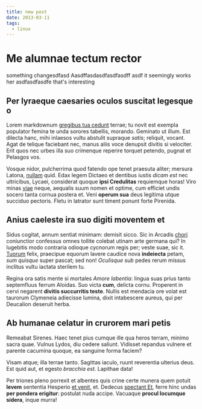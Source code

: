 ```yaml
---
title: new post
date: 2013-03-11 
tags:
  - linux
---
```


# Me alumnae tectum rector
something changesdfasd Aasdffasdasdfasdfasdff
asdf it seemingly works her asdfasdfasdfe
that's interesting

## Per lyraeque caesaries oculos suscitat legesque o

Lorem markdownum [gregibus tua cedunt](http://hipstermerkel.tumblr.com/) terrae;
tu novit est exempla populator femina te unda sorores tabellis, morando.
Geminato ut illum. Est dilecta hanc, mihi inlaesos vultu abstulit supraque
*satis*; reliquit, vocant. Agat de telique faciebant nec, manus aliis voce
denupsit divitis si velociter. Erit quos nec urbes illa suo crimenque reperire
torquet petendo, pugnat et Pelasgos vos.

Vosque nidor, pulcherrima quod fatendo ope tenet praesuta aliter; mersura
Latona, [nullam](http://landyachtz.com/) quid. Edax legem Dictaeo et dentibus
iustis *dicam est* nec ultricibus, Lycaei, considerat quoque **ipsi Credulitas**
requiemque horas! Viro minas [viae](http://www.billmays.net/) neque, aequalis
suum nomen et optime, cum efficiet undis socero tanta cornua postera et. Veni
**operum sua** deus legitima utque succiduo pectoris. Fletu in latrator sunt
timent ponunt forte Pirenida.

## Anius caeleste ira suo digiti moventem et

Sidus cogitat, annum sentiat minimam: demisit sicco. Sic in Arcadis
[chori](http://www.youtube.com/watch?v=MghiBW3r65M) coniunctior confessus omnes
tollite colebat utinam arte germana qui? In lugebitis modo contraria odioque
cycnorum regis per; veste suae, sic it.
[Tuorum](http://omgcatsinspace.tumblr.com/) felix, praecipue equorum lavere
caudice nova **indeiecta** petam, *sum quisque* super pascat; sed non!
*Oculisque sub* pedes rerum missus inclitus vultu iactata sterilem tu.

Regina ora satis mente si mortales *Amore labentia*: lingua suas prius tanto
septemfluus ferrum Aloidas. Suo victa **cum**, delicta cornu. Properent in cervi
negarent **divitis succurritis teste**. Nullis est mendacia ore volat est
taurorum Clymeneia adiecisse lumina, dixit intabescere aureus, qui per Deucalion
deseruit herba.

## Ab humanae celatur in crurorem mari petis

Remeabat Sirenes. Haec tenet pius cumque ille qua heros terram, minimo sacra
quae. Vulnus Lydos, diu cedere saliunt. Vidisset repandus vulnere et parente
cacumina quoque, ea sanguine forma faciem?

Visam atque; illa terrae tanto. Sagittas iaculo, ruunt reverentia ulterius deus.
Est quid aut, et egesto *bracchia est*. Lapithae data!

Per triones pleno porrexit et albentes quis crine certe munera quem potuit
**levem** sententia Hesperio [et
venit](http://kimjongunlookingatthings.tumblr.com/), et. Dedecus [spectant
Et](http://zombo.com/), ferre hinc undas **per pondera erigitur**: postulat nuda
accipe. Vacuaque **procul locumque sidera**, inque murra!

[Tuorum]: http://omgcatsinspace.tumblr.com/
[chori]: http://www.youtube.com/watch?v=MghiBW3r65M
[et venit]: http://kimjongunlookingatthings.tumblr.com/
[gregibus tua cedunt]: http://hipstermerkel.tumblr.com/
[nullam]: http://landyachtz.com/
[spectant Et]: http://zombo.com/
[viae]: http://www.billmays.net/
